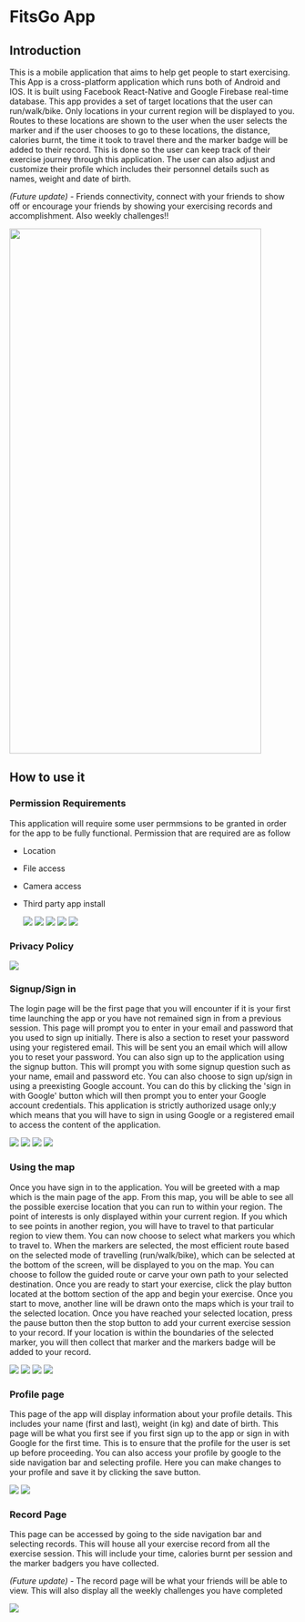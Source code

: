 <link rel="stylesheet" href="/Resources/styles.css">

# FitsGo App

## Introduction
This is a mobile application that aims to help get people to start exercising. This App is a cross-platform application which runs both of Android and IOS. It is built using Facebook React-Native and Google Firebase real-time database. This app provides a set of target locations that the user can run/walk/bike. Only locations in your current region will be displayed to you. Routes to these locations are shown to the user when the user selects the marker and if the user chooses to go to these locations, the distance, calories burnt, the time it took to travel there and the marker badge will be added to their record. This is done so the user can keep track of their exercise journey through this application. The user can also adjust and customize their profile which includes their personnel details such as names, weight and date of birth.

_(Future update) -_ Friends connectivity, connect with your friends to show off or encourage your friends by showing your exercising records and accomplishment. Also weekly challenges!!

<img src='https://github.com/Carthur-P/FitsGo/Resources/showcase.gif' width='442' height='922'>

## How to use it

### Permission Requirements
This application will require some user permmsions to be granted in order for the app to be fully functional. Permission that are required are as follow
- Location
- File access
- Camera access
- Third party app install

    <img src='https://github.com/Carthur-P/FitsGo/tree/master/Resources/locationpermit.jpg'>
    <img src='https://github.com/Carthur-P/FitsGo/tree/master/Resources/filespermit.jpg'>
    <img src='https://github.com/Carthur-P/FitsGo/tree/master/Resources/camerapermit.jpg'>
    <img src='https://github.com/Carthur-P/FitsGo/tree/master/Resources/install01.jpg'>
    <img src='https://github.com/Carthur-P/FitsGo/tree/master/Resources/install02.jpg'>

### Privacy Policy
<img src='https://github.com/Carthur-P/FitsGo/tree/master/Resources/privacypolicy.jpg'>
<!-- ![FitsGo](https://github.com/Carthur-P/FitsGo/tree/master/Resources/privacypolicy.jpg) -->

### Signup/Sign in
The login page will be the first page that you will encounter if it is your first time launching the app or you have not remained sign in from a previous session. This page will prompt you to enter in your email and password that you used to sign up initially. There is also a section to reset your password using your registered email. This will be sent you an email which will allow you to reset your password. You can also sign up to the application using the signup button. This will prompt you with some signup question such as your name, email and password etc. You can also choose to sign up/sign in using a preexisting Google account. You can do this by clicking the 'sign in with Google' button which will then prompt you to enter your Google account credentials. This application is strictly authorized usage only;y which means that you will have to sign in using Google or a registered email to access the content of the application. 

<img src='https://github.com/Carthur-P/FitsGo/tree/master/Resources/signin.jpg'>
<img src='https://github.com/Carthur-P/FitsGo/tree/master/Resources/signup.jpg'>
<img src='https://github.com/Carthur-P/FitsGo/tree/master/Resources/resetpwd.jpg'>
<img src='https://github.com/Carthur-P/FitsGo/tree/master/Resources/updatepwd.jpg'>

### Using the map
Once you have sign in to the application. You will be greeted with a map which is the main page of the app. From this map, you will be able to see all the possible exercise location that you can run to within your region. The point of interests is only displayed within your current region. If you which to see points in another region, you will have to travel to that particular region to view them. You can now choose to select what markers you which to travel to. When the markers are selected, the most efficient route based on the selected mode of travelling (run/walk/bike), which can be selected at the bottom of the screen, will be displayed to you on the map. You can choose to follow the guided route or carve your own path to your selected destination. Once you are ready to start your exercise, click the play button located at the bottom section of the app and begin your exercise. Once you start to move, another line will be drawn onto the maps which is your trail to the selected location. Once you have reached your selected location, press the pause button then the stop button to add your current exercise session to your record. If your location is within the boundaries of the selected marker, you will then collect that marker and the markers badge will be added to your record. 

<img src='https://github.com/Carthur-P/FitsGo/tree/master/Resources/mainmap.jpg'>
<img src='https://github.com/Carthur-P/FitsGo/tree/master/Resources/choosebadge.jpg'>
<img src='https://github.com/Carthur-P/FitsGo/tree/master/Resources/workingout.jpg'>
<img src='https://github.com/Carthur-P/FitsGo/tree/master/Resources/pauseworkout.jpg'>

### Profile page
This page of the app will display information about your profile details. This includes your name (first and last), weight (in kg) and date of birth. This page will be what you first see if you first sign up to the app or sign in with Google for the first time. This is to ensure that the profile for the user is set up before proceeding. You can also access your profile by google to the side navigation bar and selecting profile. Here you can make changes to your profile and save it by clicking the save button. 

<img src='https://github.com/Carthur-P/FitsGo/tree/master/Resources/profile.jpg'>
<img src='https://github.com/Carthur-P/FitsGo/tree/master/Resources/editicon.jpg'>

### Record Page
This page can be accessed by going to the side navigation bar and selecting records. This will house all your exercise record from all the exercise session. This will include your time, calories burnt per session and the marker badgers you have collected. 

_(Future update) -_ The record page will be what your friends will be able to view. This will also display all the weekly challenges you have completed 

<img src='https://github.com/Carthur-P/FitsGo/tree/master/Resources/records.jpg'>
